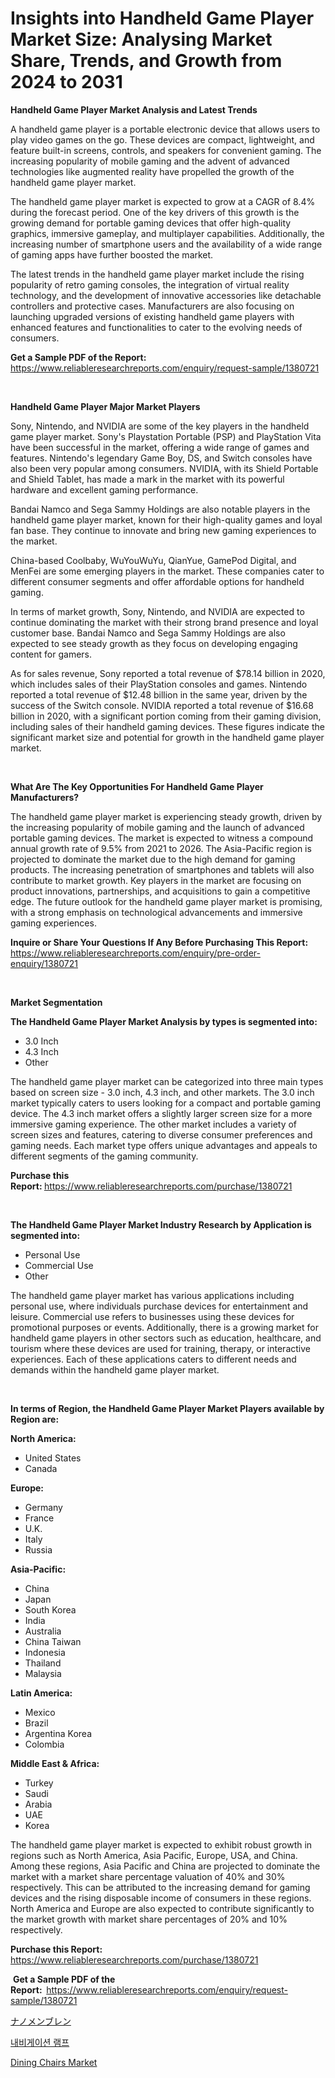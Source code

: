 <p><h1>Insights into Handheld Game Player Market Size: Analysing Market Share, Trends, and Growth from 2024 to 2031</h1></p><p><strong>Handheld Game Player Market Analysis and Latest Trends</strong></p>
<p><p>A handheld game player is a portable electronic device that allows users to play video games on the go. These devices are compact, lightweight, and feature built-in screens, controls, and speakers for convenient gaming. The increasing popularity of mobile gaming and the advent of advanced technologies like augmented reality have propelled the growth of the handheld game player market.</p><p>The handheld game player market is expected to grow at a CAGR of 8.4% during the forecast period. One of the key drivers of this growth is the growing demand for portable gaming devices that offer high-quality graphics, immersive gameplay, and multiplayer capabilities. Additionally, the increasing number of smartphone users and the availability of a wide range of gaming apps have further boosted the market.</p><p>The latest trends in the handheld game player market include the rising popularity of retro gaming consoles, the integration of virtual reality technology, and the development of innovative accessories like detachable controllers and protective cases. Manufacturers are also focusing on launching upgraded versions of existing handheld game players with enhanced features and functionalities to cater to the evolving needs of consumers.</p></p>
<p><strong>Get a Sample PDF of the Report:&nbsp;</strong> <a href="https://www.reliableresearchreports.com/enquiry/request-sample/1380721">https://www.reliableresearchreports.com/enquiry/request-sample/1380721</a></p>
<p>&nbsp;</p>
<p><strong>Handheld Game Player Major Market Players</strong></p>
<p><p>Sony, Nintendo, and NVIDIA are some of the key players in the handheld game player market. Sony's Playstation Portable (PSP) and PlayStation Vita have been successful in the market, offering a wide range of games and features. Nintendo's legendary Game Boy, DS, and Switch consoles have also been very popular among consumers. NVIDIA, with its Shield Portable and Shield Tablet, has made a mark in the market with its powerful hardware and excellent gaming performance.</p><p>Bandai Namco and Sega Sammy Holdings are also notable players in the handheld game player market, known for their high-quality games and loyal fan base. They continue to innovate and bring new gaming experiences to the market.</p><p>China-based Coolbaby, WuYouWuYu, QianYue, GamePod Digital, and MenFei are some emerging players in the market. These companies cater to different consumer segments and offer affordable options for handheld gaming.</p><p>In terms of market growth, Sony, Nintendo, and NVIDIA are expected to continue dominating the market with their strong brand presence and loyal customer base. Bandai Namco and Sega Sammy Holdings are also expected to see steady growth as they focus on developing engaging content for gamers.</p><p>As for sales revenue, Sony reported a total revenue of $78.14 billion in 2020, which includes sales of their PlayStation consoles and games. Nintendo reported a total revenue of $12.48 billion in the same year, driven by the success of the Switch console. NVIDIA reported a total revenue of $16.68 billion in 2020, with a significant portion coming from their gaming division, including sales of their handheld gaming devices. These figures indicate the significant market size and potential for growth in the handheld game player market.</p></p>
<p>&nbsp;</p>
<p><strong>What Are The Key Opportunities For Handheld Game Player Manufacturers?</strong></p>
<p><p>The handheld game player market is experiencing steady growth, driven by the increasing popularity of mobile gaming and the launch of advanced portable gaming devices. The market is expected to witness a compound annual growth rate of 9.5% from 2021 to 2026. The Asia-Pacific region is projected to dominate the market due to the high demand for gaming products. The increasing penetration of smartphones and tablets will also contribute to market growth. Key players in the market are focusing on product innovations, partnerships, and acquisitions to gain a competitive edge. The future outlook for the handheld game player market is promising, with a strong emphasis on technological advancements and immersive gaming experiences.</p></p>
<p><strong>Inquire or Share Your Questions If Any Before Purchasing This Report:</strong> <a href="https://www.reliableresearchreports.com/enquiry/pre-order-enquiry/1380721">https://www.reliableresearchreports.com/enquiry/pre-order-enquiry/1380721</a></p>
<p>&nbsp;</p>
<p><strong>Market Segmentation</strong></p>
<p><strong>The Handheld Game Player Market Analysis by types is segmented into:</strong></p>
<p><ul><li>3.0 Inch</li><li>4.3 Inch</li><li>Other</li></ul></p>
<p><p>The handheld game player market can be categorized into three main types based on screen size - 3.0 inch, 4.3 inch, and other markets. The 3.0 inch market typically caters to users looking for a compact and portable gaming device. The 4.3 inch market offers a slightly larger screen size for a more immersive gaming experience. The other market includes a variety of screen sizes and features, catering to diverse consumer preferences and gaming needs. Each market type offers unique advantages and appeals to different segments of the gaming community.</p></p>
<p><strong>Purchase this Report:&nbsp;</strong><a href="https://www.reliableresearchreports.com/purchase/1380721">https://www.reliableresearchreports.com/purchase/1380721</a></p>
<p>&nbsp;</p>
<p><strong>The Handheld Game Player Market Industry Research by Application is segmented into:</strong></p>
<p><ul><li>Personal Use</li><li>Commercial Use</li><li>Other</li></ul></p>
<p><p>The handheld game player market has various applications including personal use, where individuals purchase devices for entertainment and leisure. Commercial use refers to businesses using these devices for promotional purposes or events. Additionally, there is a growing market for handheld game players in other sectors such as education, healthcare, and tourism where these devices are used for training, therapy, or interactive experiences. Each of these applications caters to different needs and demands within the handheld game player market.</p></p>
<p>&nbsp;</p>
<p><strong>In terms of Region, the Handheld Game Player Market Players available by Region are:</strong></p>
<p>
    <p> <strong> North America: </strong>
        <ul>
            <li>United States</li>
            <li>Canada</li>
        </ul>
        </p> 
    <p> <strong> Europe: </strong>
        <ul>
            <li>Germany</li>
            <li>France</li>
            <li>U.K.</li>
            <li>Italy</li>
            <li>Russia</li>
        </ul>
        </p> 
    <p> <strong> Asia-Pacific: </strong>
        <ul>
            <li>China</li>
            <li>Japan</li>
            <li>South Korea</li>
            <li>India</li>
            <li>Australia</li>
            <li>China Taiwan</li>
            <li>Indonesia</li>
            <li>Thailand</li>
            <li>Malaysia</li>
        </ul>
        </p> 
    <p> <strong> Latin America: </strong>
        <ul>
            <li>Mexico</li>
            <li>Brazil</li>
            <li>Argentina Korea</li>
            <li>Colombia</li>
        </ul>
        </p> 
    <p> <strong> Middle East & Africa: </strong>
        <ul>
            <li>Turkey</li>
            <li>Saudi</li>
            <li>Arabia</li>
            <li>UAE</li>
            <li>Korea</li>
        </ul>
    </p>
    </p>
<p><p>The handheld game player market is expected to exhibit robust growth in regions such as North America, Asia Pacific, Europe, USA, and China. Among these regions, Asia Pacific and China are projected to dominate the market with a market share percentage valuation of 40% and 30% respectively. This can be attributed to the increasing demand for gaming devices and the rising disposable income of consumers in these regions. North America and Europe are also expected to contribute significantly to the market growth with market share percentages of 20% and 10% respectively.</p></p>
<p><strong>Purchase this Report: </strong><a href="https://www.reliableresearchreports.com/purchase/1380721">https://www.reliableresearchreports.com/purchase/1380721</a></p>
<p>&nbsp;<strong>Get a Sample PDF of the Report:&nbsp;&nbsp;</strong><a href="https://www.reliableresearchreports.com/enquiry/request-sample/1380721">https://www.reliableresearchreports.com/enquiry/request-sample/1380721</a></p>
<p><strong></strong></p>
<p><p><a href="https://github.com/wkuactfdzwizk06/Market-Research-Report-List-1/blob/main/18849955426.md">ナノメンブレン</a></p><p><a href="https://github.com/akzkkws047661437/Market-Research-Report-List-1/blob/main/47485875035.md">내비게이션 램프</a></p><p><a href="https://github.com/ChiragRp1/Market-Research-Report-List-3/blob/main/dining-chairs-market.md">Dining Chairs Market</a></p></p>